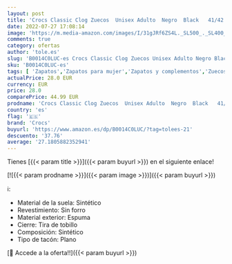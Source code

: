 ```yaml
---
layout: post
title: 'Crocs Classic Clog Zuecos  Unisex Adulto  Negro  Black   41/42 EU'
date: 2022-07-27 17:08:14
image: 'https://m.media-amazon.com/images/I/31gJRf6ZS4L._SL500_._SL400_.jpg'
comments: true
category: ofertas
author: 'tole.es'
slug: 'B0014C0LUC-es Crocs Classic Clog Zuecos Unisex Adulto Negro Black 41/42 EU'
sku: 'B0014C0LUC-es'
tags: [ 'Zapatos','Zapatos para mujer','Zapatos y complementos','Zuecos de mujer','Zuecos y mules de mujer','crocs','zuecos','🇪🇸', ]
actualPrice: 28.0 EUR
currency: EUR
price: 28.0
comparePrice: 44.99 EUR
prodname: 'Crocs Classic Clog Zuecos  Unisex Adulto  Negro  Black   41/42 EU'
country: 'es'
flag: '🇪🇸'
brand: 'Crocs'
buyurl: 'https://www.amazon.es/dp/B0014C0LUC/?tag=tolees-21'
descuento: '37.76'
average: '27.1805882352941'
---
```


Tienes [{{< param title >}}]({{< param buyurl >}}) en el siguiente enlace!

[![{{< param prodname >}}]({{< param image >}})]({{< param buyurl >}})

ℹ️:

- Material de la suela: Sintético
- Revestimiento: Sin forro
- Material exterior: Espuma
- Cierre: Tira de tobillo
- Composición: Sintético
- Tipo de tacón: Plano

[🛒 Accede a la oferta!!]({{< param buyurl >}})
